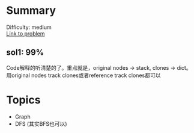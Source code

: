 # Summary
Difficulty: medium<br/>
[Link to problem](https://leetcode.com/problems/clone-graph/)<br/>
## sol1: 99% 
Code解释的听清楚的了。重点就是，original nodes -> stack, clones -> dict。用original nodes track clones或者reference track clones都可以
# Topics
- Graph
- DFS (其实BFS也可以)
